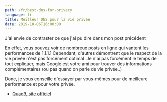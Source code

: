 ```yaml
---
path: /fr/best-dns-for-privacy
language: fr
title: Meilleur DNS pour la vie privée
date: 2019-10-06T16:00:00
---
```

J'ai envie de contraster ce que j'ai pu dire dans mon post précédent

En effet, vous pouvez voir de nombreux posts en ligne qui vantent les performances de 1.1.1.1
Cependant, d'autres démontrent que le respect de la vie privée n'est pas forcément optimal 
Je n'ai pas forcément le temps de tout expliquer, mais Google est votre ami pour trouver des informations complémentaires (ou pas quand on parle de vie privée..)

Donc, je vous conseille d'essayer par vous-mêmes pour de meilleure performance et pour votre privée.

- <a href="https://www.quad9.net/">Quad9, site officiel</a>